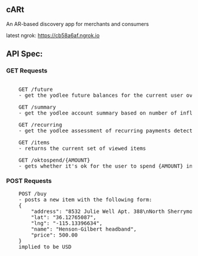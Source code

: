cARt
--

An AR-based discovery app for merchants and consumers

latest ngrok: https://cb58a6af.ngrok.io

## API Spec:


### GET Requests

<pre>

    GET /future
    - get the yodlee future balances for the current user over the next month

    GET /summary
    - get the yodlee account summary based on number of infloaws and outflows

    GET /recurring
    - get the yodlee assessment of recurring payments detected in the account

    GET /items
    - returns the current set of viewed items

    GET /oktospend/{AMOUNT}
    - gets whether it's ok for the user to spend {AMOUNT} in the next 30 days.
</pre>


### POST Requests

<pre>
    POST /buy
    - posts a new item with the following form:
    {
        "address": "8532 Julie Well Apt. 388\nNorth Sherrymouth, GU 30455", 
        "lat": "36.12765087", 
        "lng": "-115.13396634", 
        "name": "Henson-Gilbert headband", 
        "price": 500.00
    }
    implied to be USD
</pre>

  
   




